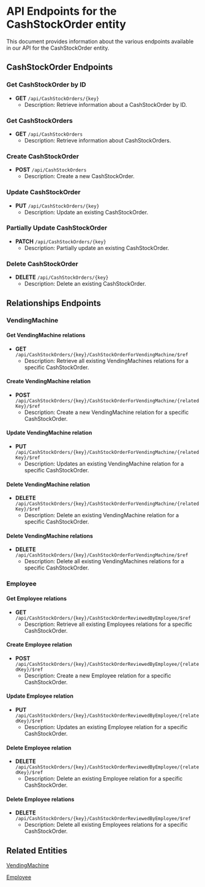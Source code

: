 # API Endpoints for the CashStockOrder entity

This document provides information about the various endpoints available in our API for the CashStockOrder entity.

## CashStockOrder Endpoints

### Get CashStockOrder by ID
- **GET** `/api/CashStockOrders/{key}`
  - Description: Retrieve information about a CashStockOrder by ID.
  
### Get CashStockOrders
- **GET** `/api/CashStockOrders`
  - Description: Retrieve information about CashStockOrders.

### Create CashStockOrder
- **POST** `/api/CashStockOrders`
  - Description: Create a new CashStockOrder.

### Update CashStockOrder
- **PUT** `/api/CashStockOrders/{key}`
  - Description: Update an existing CashStockOrder.

### Partially Update CashStockOrder
- **PATCH** `/api/CashStockOrders/{key}`
  - Description: Partially update an existing CashStockOrder.
 
### Delete CashStockOrder
- **DELETE** `/api/CashStockOrders/{key}`
  - Description: Delete an existing CashStockOrder.

## Relationships Endpoints

### VendingMachine

#### Get VendingMachine relations
- **GET** `/api/CashStockOrders/{key}/CashStockOrderForVendingMachine/$ref`
  - Description: Retrieve all existing VendingMachines relations for a specific CashStockOrder.
  
#### Create VendingMachine relation
- **POST** `/api/CashStockOrders/{key}/CashStockOrderForVendingMachine/{relatedKey}/$ref`
  - Description: Create a new VendingMachine relation for a specific CashStockOrder.
  
#### Update VendingMachine relation
- **PUT** `/api/CashStockOrders/{key}/CashStockOrderForVendingMachine/{relatedKey}/$ref`
  - Description: Updates an existing VendingMachine relation for a specific CashStockOrder.

#### Delete VendingMachine relation
- **DELETE** `/api/CashStockOrders/{key}/CashStockOrderForVendingMachine/{relatedKey}/$ref`
  - Description: Delete an existing VendingMachine relation for a specific CashStockOrder.

#### Delete VendingMachine relations
- **DELETE** `/api/CashStockOrders/{key}/CashStockOrderForVendingMachine/$ref`
  - Description: Delete all existing VendingMachines relations for a specific CashStockOrder.

### Employee

#### Get Employee relations
- **GET** `/api/CashStockOrders/{key}/CashStockOrderReviewedByEmployee/$ref`
  - Description: Retrieve all existing Employees relations for a specific CashStockOrder.
  
#### Create Employee relation
- **POST** `/api/CashStockOrders/{key}/CashStockOrderReviewedByEmployee/{relatedKey}/$ref`
  - Description: Create a new Employee relation for a specific CashStockOrder.
  
#### Update Employee relation
- **PUT** `/api/CashStockOrders/{key}/CashStockOrderReviewedByEmployee/{relatedKey}/$ref`
  - Description: Updates an existing Employee relation for a specific CashStockOrder.

#### Delete Employee relation
- **DELETE** `/api/CashStockOrders/{key}/CashStockOrderReviewedByEmployee/{relatedKey}/$ref`
  - Description: Delete an existing Employee relation for a specific CashStockOrder.

#### Delete Employee relations
- **DELETE** `/api/CashStockOrders/{key}/CashStockOrderReviewedByEmployee/$ref`
  - Description: Delete all existing Employees relations for a specific CashStockOrder.

## Related Entities

[VendingMachine](VendingMachineEndpoints.md)

[Employee](EmployeeEndpoints.md)
